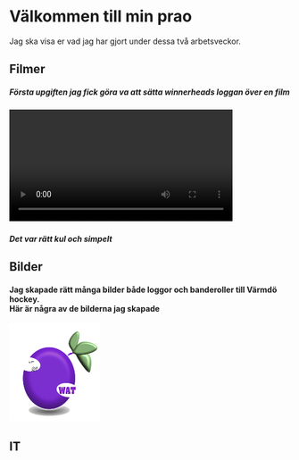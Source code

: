 # Välkommen till min prao

Jag ska visa er vad jag har gjort under dessa två arbetsveckor.

## Filmer

<h5> Första upgiften jag fick göra va att sätta winnerheads loggan över en film </h5>

<video width="400px" controls="controls">
<source src="winnerheads instagram.mp4" video="web/mp4">
</video>

<h5> Det var rätt kul och simpelt </h5>
 
## Bilder

<h4> Jag skapade rätt många bilder både loggor och banderoller till Värmdö hockey. <br> Här är några av de bilderna jag skapade </h4>

<img src="Wilmers logo 11.png" height="175" width="162">

<br>

## IT


